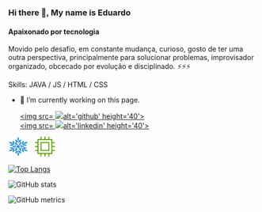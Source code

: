 ### Hi there 👋, My name is Eduardo 
#### Apaixonado por tecnologia 
Movido pelo desafio, em constante mudança, curioso, gosto de ter uma outra perspectiva, principalmente para solucionar problemas, improvisador organizado, obcecado por evolução e disciplinado. 
⚡⚡⚡

Skills: JAVA / JS / HTML / CSS

- 🔭 I’m currently working on this page. 


  [<img src=
    <img src="https://cdn.jsdelivr.net/gh/devicons/devicon/icons/github/github-original.svg" />alt='github' height='40'>](https://github.com/EduardoRDA)  
  [<img src=
    <img src="https://cdn.jsdelivr.net/gh/devicons/devicon/icons/linkedin/linkedin-original.svg" />alt='linkedin' height='40'>](https://www.linkedin.com/in/https://www.linkedin.com/in/eduardo-rodrigues-3a7352160//)  

<a href='https://archiveprogram.github.com/'><img src='https://raw.githubusercontent.com/acervenky/animated-github-badges/master/assets/acbadge.gif' width='40' height='40'></a> <a href='https://docs.github.com/en/developers'><img src='https://raw.githubusercontent.com/acervenky/animated-github-badges/master/assets/devbadge.gif' width='40' height='40'></a> 

[![Top Langs](https://github-readme-stats.vercel.app/api/top-langs/?username=EduardoRDA)](https://github.com/anuraghazra/github-readme-stats)

![GitHub stats](https://github-readme-stats.vercel.app/api?username=EduardoRDA&theme=github_dark_icons=true)

![GitHub metrics](https://metrics.lecoq.io/EduardoRDA)  

